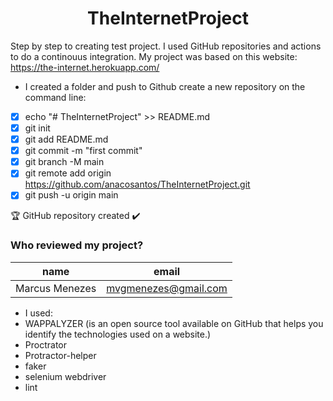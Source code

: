 <h1 align="center"> TheInternetProject </h1>

Step by step to creating test project. I used GitHub repositories and actions to do a continouus integration.
My project was based on this website: https://the-internet.herokuapp.com/

- I created a folder and push to Github create a new repository on the command line:

- [X] echo "# TheInternetProject" >> README.md
- [X] git init
- [X] git add README.md
- [X] git commit -m "first commit"
- [X] git branch -M main
- [X] git remote add origin https://github.com/anacosantos/TheInternetProject.git
- [X] git push -u origin main

:trophy: GitHub repository created :heavy_check_mark:

### Who reviewed my project?  
|name|email|
| -------- | -------- | 
|Marcus Menezes|mvgmenezes@gmail.com|

- I used:
 - WAPPALYZER (is an open source tool available on GitHub that helps you identify the technologies used on a website.)
 - Proctrator
 - Protractor-helper
 - faker
 - selenium webdriver
 - lint